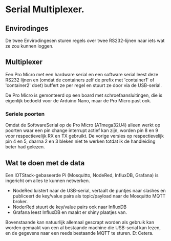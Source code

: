 # Serial Multiplexer.

## Envirodinges

De twee Envirodingesen sturen regels over twee RS232-lijnen naar iets wat ze zou kunnen loggen.

## Multiplexer

Een Pro Micro met een hardware serial en een software serial leest
deze RS232 lijnen en (omdat de containers zelf de prefix met 'container1' of 'container2' doet) buffert
ze per regel en stuurt ze door via de USB-serial.

De Pro Micro is gemonteerd op een board met schroefaansluitingen, die is eigenlijk bedoeld voor de Arduino Nano, maar
de Pro Micro past ook.

### Seriele poorten

Omdat de SoftwareSerial op de Pro Micro (ATmega32U4) alleen werkt op poorten waar een pin change interrupt actief kan zijn, worden pin 8 en 9 voor respectievelijk RX en TX gebruikt. De vorige versies op respectievelijk pin 4 en 5, daarna 2 en 3 bleken niet te werken totdat ik de handleiding beter had gelezen.

## Wat te doen met de data

Een IOTStack-gebaseerde Pi (Mosquitto, NodeRed, InfluxDB, Grafana) is ingericht om alles te kunnen netwerken.

- NodeRed luistert naar de USB-serial, vertaalt de puntjes naar slashes en publiceert de key/value pairs als topic/payload naar de Mosquitto MQTT broker.
- NoderRed stuurt de key/value pairs ook naar InfluxDB
- Grafana leest InfluxDB en maakt er shiny plaatjes van.

Bovenstaande kan natuurlijk allemaal gescrapt worden als gebruik kan worden gemaakt van een al bestaande machine die USB-serial kan lezen, en de gegevens naar een reeds bestaande MQTT te sturen. Et Cetera.


